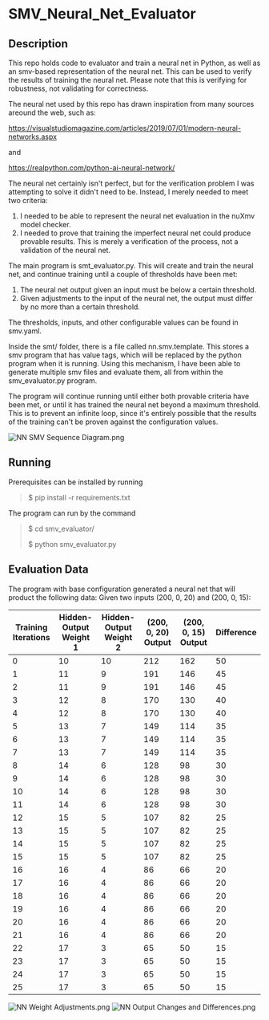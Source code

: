 # SMV_Neural_Net_Evaluator

## Description
This repo holds code to evaluator and train a neural net in Python, as well as an smv-based representation of the neural net. This can be used to verify the results of training the neural net. Please note that this is verifying for robustness, not validating for correctness.

The neural net used by this repo has drawn inspiration from many sources areound the web, such as:

https://visualstudiomagazine.com/articles/2019/07/01/modern-neural-networks.aspx

and

https://realpython.com/python-ai-neural-network/


The neural net certainly isn't perfect, but for the verification problem I was attempting to solve it didn't need to be. Instead, I merely needed to meet two criteria:
1. I needed to be able to represent the neural net evaluation in the nuXmv model checker.
2. I needed to prove that training the imperfect neural net could produce provable results. This is merely a verification of the process, not a validation of the neural net.

The main program is smt_evaluator.py. This will create and train the neural net, and continue training until a couple of thresholds have been met:
1. The neural net output given an input must be below a certain threshold.
2. Given adjustments to the input of the neural net, the output must differ by no more than a certain threshold.

The thresholds, inputs, and other configurable values can be found in smv.yaml.

Inside the smt/ folder, there is a file called nn.smv.template. This stores a smv program that has value tags, which will be replaced by the python program when it is running. Using this mechanism, I have been able to generate multiple smv files and evaluate them, all from within the smv_evaluator.py program.

The program will continue running until either both provable criteria have been met, or until it has trained the neural net beyond a maximum threshold. This is to prevent an infinite loop, since it's entirely possible that the results of the training can't be proven against the configuration values.

![NN SMV Sequence Diagram.png](https://github.com/jdunn-git/SMV_Neural_Net_Evaluator/blob/main/NN%20SMV%20Sequence%20Diagram.png "Sequence diagram of the smv_evaluator program")

## Running 
Prerequisites can be installed by running
>$ pip install -r requirements.txt

The program can run by the command
>$ cd smv_evaluator/
>
>$ python smv_evaluator.py


## Evaluation Data
The program with base configuration generated a neural net that will product the following data:
Given two inputs (200, 0, 20) and (200, 0, 15):

| Training Iterations | Hidden-Output Weight 1 | Hidden-Output Weight 2 | (200, 0, 20) Output | (200, 0, 15) Output | Difference |
|---|---|---|---|---|---|
|0|10|10|212|162|50|
|1|11|9|191|146|45|
|2|11|9|191|146|45|
|3|12|8|170|130|40|
|4|12|8|170|130|40|
|5|13|7|149|114|35|
|6|13|7|149|114|35|
|7|13|7|149|114|35|
|8|14|6|128|98|30|
|9|14|6|128|98|30|
|10|14|6|128|98|30|
|11|14|6|128|98|30|
|12|15|5|107|82|25|
|13|15|5|107|82|25|
|14|15|5|107|82|25|
|15|15|5|107|82|25|
|16|16|4|86|66|20|
|17|16|4|86|66|20|
|18|16|4|86|66|20|
|19|16|4|86|66|20|
|20|16|4|86|66|20|
|21|16|4|86|66|20|
|22|17|3|65|50|15|
|23|17|3|65|50|15|
|24|17|3|65|50|15|
|25|17|3|65|50|15|

![NN Weight Adjustments.png](https://github.com/jdunn-git/SMV_Neural_Net_Evaluator/blob/main/NN%20Weight%20Adjustments.png "Differences in the neural net weights over the course of training")
![NN Output Changes and Differences.png](https://github.com/jdunn-git/SMV_Neural_Net_Evaluator/blob/main/NN%20Output%20Changes%20and%20Differences.png "Differences in the neural net output for the two inputs over the course of training")
